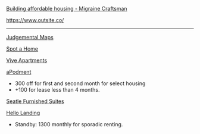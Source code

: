 [Building affordable housing - Migraine Craftsman](https://m.youtube.com/@MigraineCraftsman/featured)

https://www.outsite.co/

---

[Judgemental Maps](https://judgmentalmaps.com)

[Spot a Home](https://www.spotahome.com)

[Vive Apartments](https://www.viveapartmenthomes.com/?rcstdid=Mg%253D%253D-YRjTEizZPgM%253D)

[aPodment](https://www.apodment.com)
- 300 off for first and second month for select housing
- +100 for lease less than 4 months.

[Seatle Furnished Suites](https://seattlefurnishedsuites.com/suite-details/106)

[Hello Landing](https://www.hellolanding.com)
- Standby: 1300 monthly for sporadic renting.
